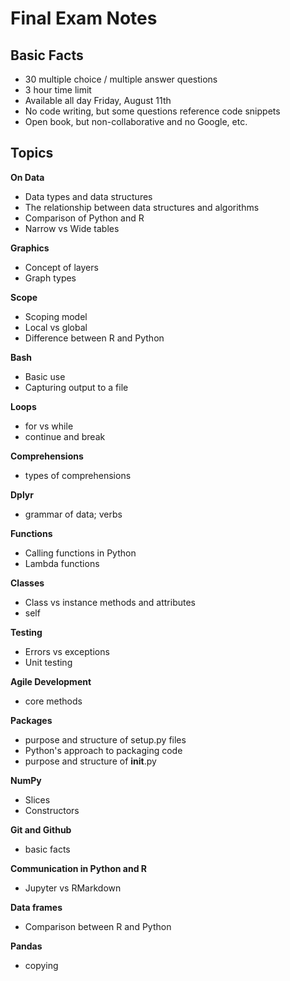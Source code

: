 # Final Exam Notes

## Basic Facts

- 30 multiple choice / multiple answer questions
- 3 hour time limit
- Available all day Friday, August 11th
- No code writing, but some questions reference code snippets
- Open book, but non-collaborative and no Google, etc.

## Topics

**On Data**

- Data types and data structures
- The relationship between data structures and algorithms
- Comparison of Python and R 
- Narrow vs Wide tables

**Graphics**

- Concept of layers
- Graph types

**Scope**

- Scoping model
- Local vs global
- Difference between R and Python

**Bash**

- Basic use
- Capturing output to a file

**Loops**

- for vs while
- continue and break

**Comprehensions**

- types of comprehensions

**Dplyr**

- grammar of data; verbs

**Functions**

- Calling functions in Python
- Lambda functions

**Classes**

- Class vs instance methods and attributes
- self

**Testing**

- Errors vs exceptions
- Unit testing 

**Agile Development**

- core methods 

**Packages**

- purpose and structure of setup.py files 
- Python's approach to packaging code
- purpose and structure of __init__.py 

**NumPy**

- Slices
- Constructors

**Git and Github**

- basic facts

**Communication in Python and R**

- Jupyter vs RMarkdown 

**Data frames**

- Comparison between R and Python

**Pandas**

- copying